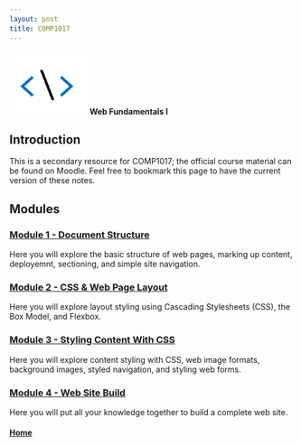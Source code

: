 ```yaml
---
layout: post
title: COMP1017
---
```

![comp1017-icon.png](comp1017-icon.png) **Web Fundamentals I**

## Introduction
This is a secondary resource for COMP1017; the official course material can be found on Moodle. Feel free to bookmark this page to have the current version of these notes.

## Modules

### [Module 1 - Document Structure](module1/)
Here you will explore the basic structure of web pages, marking up content, deployemnt, sectioning, and simple site navigation.

### [Module 2 - CSS & Web Page Layout](module2/)
Here you will explore layout styling using Cascading Stylesheets (CSS), the Box Model, and Flexbox.

### [Module 3 - Styling Content With CSS](module3/)
Here you will explore content styling with CSS, web image formats, background images, styled navigation, and styling web forms.

### [Module 4 - Web Site Build](module4/)
Here you will put all your knowledge together to build a complete web site.

#### [Home](../)